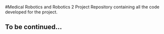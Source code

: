 #Medical Robotics and Robotics 2 Project
Repository containing all the code developed for the project.

## To be continued...